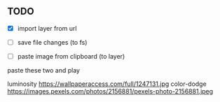 ## TODO

- [X] import layer from url
- [ ] save file changes (to fs)
- [ ] paste image from clipboard (to layer)


paste these two and play

luminosity
https://wallpaperaccess.com/full/1247131.jpg
color-dodge
https://images.pexels.com/photos/2156881/pexels-photo-2156881.jpeg
